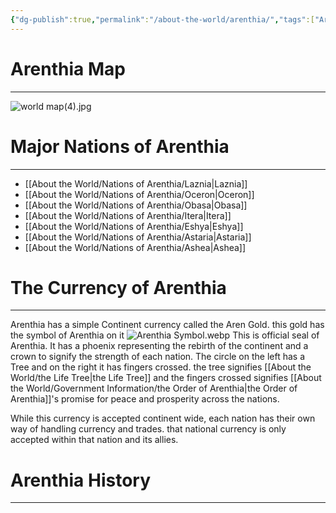 ```yaml
---
{"dg-publish":true,"permalink":"/about-the-world/arenthia/","tags":["Arenthia","Obasa","Oceron","Ashea","Eshya","Itera","Astaria","Laznia","Continent","gardenEntry"]}
---
```


# Arenthia Map
---


![world map(4).jpg](/img/user/Images/world%20map(4).jpg)


# Major Nations of Arenthia
---
- [[About the World/Nations of Arenthia/Laznia\|Laznia]]
- [[About the World/Nations of Arenthia/Oceron\|Oceron]]
- [[About the World/Nations of Arenthia/Obasa\|Obasa]]
- [[About the World/Nations of Arenthia/Itera\|Itera]]
- [[About the World/Nations of Arenthia/Eshya\|Eshya]]
- [[About the World/Nations of Arenthia/Astaria\|Astaria]]
- [[About the World/Nations of Arenthia/Ashea\|Ashea]]
# The Currency of Arenthia
---
Arenthia has a simple Continent currency called the Aren Gold. this gold has the symbol of Arenthia on it
![Arenthia Symbol.webp](/img/user/Images/Arenthia%20Symbol.webp)
This is official seal of Arenthia. It has a phoenix representing the rebirth of the continent and a crown to signify the strength of each nation. The circle on the left has a Tree and on the right it has fingers crossed. the tree signifies [[About the World/the Life Tree\|the Life Tree]] and the fingers crossed signifies [[About the World/Government Information/the Order of Arenthia\|the Order of Arenthia]]'s promise for peace and prosperity across the nations. 

While this currency is accepted continent wide, each nation has their own way of handling currency and trades. that national currency is only accepted within that nation and its allies. 


# Arenthia History
---
